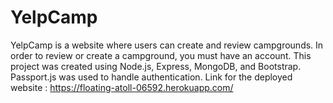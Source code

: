 # YelpCamp
YelpCamp is a website where users can create and review campgrounds. In order to review or create a campground, you must have an account. This project was created using Node.js, Express, MongoDB, and Bootstrap. Passport.js was used to handle authentication.
Link for the deployed website : https://floating-atoll-06592.herokuapp.com/

